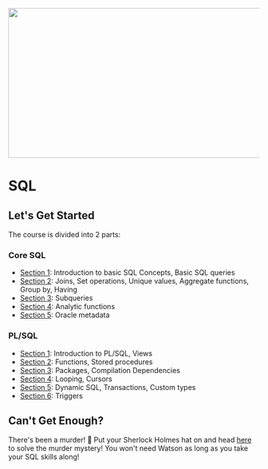 <p align="center">
<img src="https://i.imgur.com/367w4d4.png" width="650" height="300">
</p>

# SQL



## Let's Get Started

The course is divided into 2 parts: 

### Core SQL

- [Section 1](core-sql/section-1.md): Introduction to basic SQL Concepts, Basic SQL queries
- [Section 2](core-sql/section-2.md): Joins, Set operations, Unique values, Aggregate functions, Group by, Having
- [Section 3](core-sql/section-3.md): Subqueries
- [Section 4](core-sql/section-4.md): Analytic functions
- [Section 5](core-sql/section-5.md): Oracle metadata

### PL/SQL

- [Section 1](plsql/section-1.md): Introduction to PL/SQL, Views
- [Section 2](plsql/section-2.md): Functions, Stored procedures
- [Section 3](plsql/section-3.md): Packages, Compilation Dependencies
- [Section 4](plsql/section-4.md): Looping, Cursors
- [Section 5](plsql/section-5.md): Dynamic SQL, Transactions, Custom types
- [Section 6](plsql/section-6.md): Triggers

## Can't Get Enough?

There's been a murder! :speak_no_evil: Put your Sherlock Holmes hat on and head [here](https://mystery.knightlab.com/) to solve the murder mystery! You won't need Watson as long as you take your SQL skills along!
